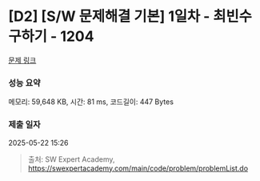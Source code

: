 # [D2] [S/W 문제해결 기본] 1일차 - 최빈수 구하기 - 1204 

[문제 링크](https://swexpertacademy.com/main/code/problem/problemDetail.do?contestProbId=AV13zo1KAAACFAYh) 

### 성능 요약

메모리: 59,648 KB, 시간: 81 ms, 코드길이: 447 Bytes

### 제출 일자

2025-05-22 15:26



> 출처: SW Expert Academy, https://swexpertacademy.com/main/code/problem/problemList.do